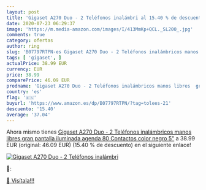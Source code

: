 ```yaml
---
layout: post
title: 'Gigaset A270 Duo - 2 Teléfonos inalámbri al 15.40 % de descuento'
date: 2020-07-23 06:29:37
image: 'https://m.media-amazon.com/images/I/413MmKp+QCL._SL200_.jpg'
comments: true
category: ofertas
author: ring
slug: 'B07797RTPN-es Gigaset A270 Duo - 2 Teléfonos inalámbricos manos libres...'
tags: [ 'gigaset', ]
actualPrice: 38.99 EUR
currency: EUR
price: 38.99
comparePrice: 46.09 EUR
prodname: 'Gigaset A270 Duo - 2 Teléfonos inalámbricos manos libres  gran pantalla iluminada  agenda 80 Contactos  color negro  5"'
country: 'es'
flag: '🇪🇸'
buyurl: 'https://www.amazon.es/dp/B07797RTPN/?tag=tolees-21'
descuento: '15.40'
average: '37.04'
---
```


Ahora mismo tienes [Gigaset A270 Duo - 2 Teléfonos inalámbricos manos libres  gran pantalla iluminada  agenda 80 Contactos  color negro  5"](https://www.amazon.es/dp/B07797RTPN/?tag=tolees-21) a 38.99 EUR (original: 46.09 EUR) (15.40 %  de descuento) en el siguiente enlace!

[![Gigaset A270 Duo - 2 Teléfonos inalámbri](https://m.media-amazon.com/images/I/413MmKp+QCL._SL200_.jpg)](https://www.amazon.es/dp/B07797RTPN/?tag=tolees-21)

🔎:


[🛒 Visítala!!!](https://www.amazon.es/dp/B07797RTPN/?tag=tolees-21)
